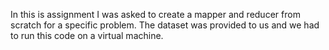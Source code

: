 In this is assignment I was asked to create a mapper and reducer from scratch for a specific problem. The dataset was provided to us and we had to run this code on a virtual machine.
